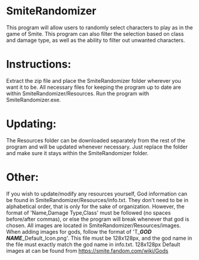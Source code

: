 # SmiteRandomizer
  This program will allow users to randomly select characters to play as in the game of Smite. This program can also filter the 
  selection based on class and damage type, as well as the ability to filter out unwanted characters.

# Instructions: 
  Extract the zip file and place the SmiteRandomizer folder wherever you want it to be. All necessary files for keeping the program 
  up to date are within SmiteRandomizer/Resources. Run the program with SmiteRandomizer.exe.
  
# Updating:
 The Resources folder can be downloaded separately from the rest of the program and will be updated whenever necessary. Just replace 
 the folder and make sure it stays within the SmiteRandomizer folder.
 
 # Other:
 If you wish to update/modify any resources yourself, God information can be found
 in SmiteRandomizer/Resources/info.txt. They don't need to be in alphabetical order, that is only for the sake of organization. However,
 the format of 'Name,Damage Type,Class' must be followed (no spaces before/after commas), or else the program will break whenever that
 god is chosen. All images are located in SmiteRandomizer/Resources/images. When adding images for gods, follow the format of
 'T_***GOD NAME***_Default_Icon.png'. This file must be 128x128px, and the god name in the file must exactly match the god name in
 info.txt. 128x128px Default images at can be found from https://smite.fandom.com/wiki/Gods
 
 
